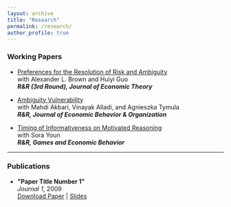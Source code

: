 ```yaml
---
layout: archive
title: "Research"
permalink: /research/
author_profile: true
---
```


### Working Papers

- [Preferences for the Resolution of Risk and Ambiguity](https://papers.ssrn.com/sol3/papers.cfm?abstract_id=4092231)   
  with Alexander L. Brown and Huiyi Guo  
  **_R&R (3rd Round), Journal of Economic Theory_**
  
- [Ambiguity Vulnerability](https://papers.ssrn.com/sol3/papers.cfm?abstract_id=4655454)  
  with Mahdi Akbari, Vinayak Alladi, and Agnieszka Tymula  
  **_R&R, Journal of Economic Behavior & Organization_**


- [Timing of Informativeness on Motivated Reasoning](https://papers.ssrn.com/sol3/papers.cfm?abstract_id=5043225)  
  with Sora Youn  
  **_R&R, Games and Economic Behavior_**
  

---

### Publications

- **"Paper Title Number 1"**  
  *Journal 1*, 2009  
  [Download Paper](http://academicpages.github.io/files/paper1.pdf) | [Slides](http://academicpages.github.io/files/slides1.pdf)
